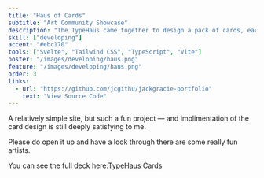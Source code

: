```yaml
---
title: "Haus of Cards"
subtitle: "Art Community Showcase"
description: "The TypeHaus came together to design a pack of cards, each one with a unique style"
skill: ["developing"]
accent: "#ebc170"
tools: ["Svelte", "Tailwind CSS", "TypeScript", "Vite"]
poster: "/images/developing/haus.png"
feature: "/images/developing/haus.png"
order: 3
links:
  - url: "https://github.com/jcgithu/jackgracie-portfolio"
    text: "View Source Code"
---
```


A relatively simple site, but such a fun project — and implimentation of the card design is still deeply satisfying to me.

Please do open it up and have a look through there are some really fun artists.

You can see the full deck here:[TypeHaus Cards](https://hausofcards.netlify.app/)
